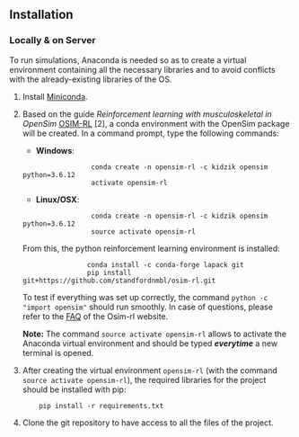 ## Installation

### Locally & on Server

To run <osim-rl> simulations, Anaconda is needed so as to create a virtual environment containing all the necessary libraries and to avoid conflicts with the already-existing libraries of the OS.

1. Install [Miniconda](https://docs.conda.io/en/latest/miniconda.html).
2. Based on the guide *Reinforcement learning with musculoskeletal in OpenSim* [OSIM-RL](http://osim-rl.kidzinski.com/docs/quickstart/) [2], a conda environment with the OpenSim package will be created. In a command prompt, type the following commands:

      - **Windows**:
    ```
                     conda create -n opensim-rl -c kidzik opensim python=3.6.12
                     activate opensim-rl
    ```

      - **Linux/OSX**:
    ```
                     conda create -n opensim-rl -c kidzik opensim python=3.6.12
                     source activate opensim-rl
    ```

    From this, the python reinforcement learning environment is installed:
    ```
                    conda install -c conda-forge lapack git
                    pip install git+https://github.com/standfordnmbl/osim-rl.git
    ```
    To test if everything was set up correctly, the command `python -c "import opensim"` should run smoothly. In case of questions, please refer to the [FAQ](http://osim-rl.kidzinski.com/docs/faq) of the Osim-rl website.

    **Note:** The command `source activate opensim-rl` allows to activate the Anaconda virtual environment and should be typed ***everytime*** a new terminal is opened.

3. After creating the virtual environment `opensim-rl` (with the command `source activate opensim-rl`), the required libraries for the project should be installed with pip:
    ```
        pip install -r requirements.txt
    ```

4. Clone the git repository to have access to all the files of the project.
